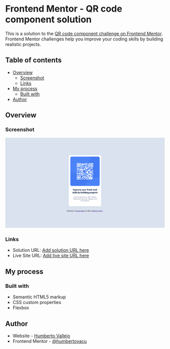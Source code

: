 # Frontend Mentor - QR code component solution

This is a solution to the [QR code component challenge on Frontend Mentor](https://www.frontendmentor.io/challenges/qr-code-component-iux_sIO_H). Frontend Mentor challenges help you improve your coding skills by building realistic projects. 

## Table of contents

- [Overview](#overview)
  - [Screenshot](#screenshot)
  - [Links](#links)
- [My process](#my-process)
  - [Built with](#built-with)
- [Author](#author)


## Overview

### Screenshot

![](./images/screenshot.png)

### Links

- Solution URL: [Add solution URL here](https://github.com/humbertovacu/flexbox-qrcode)
- Live Site URL: [Add live site URL here](https://humbertovacu.github.io/flexbox-qrcode/)

## My process

### Built with

- Semantic HTML5 markup
- CSS custom properties
- Flexbox

## Author

- Website - [Humberto Vallejo](https://www.linkedin.com/in/humberto-vallejo/)
- Frontend Mentor - [@humbertovacu](https://www.frontendmentor.io/profile/humbertovacu)


